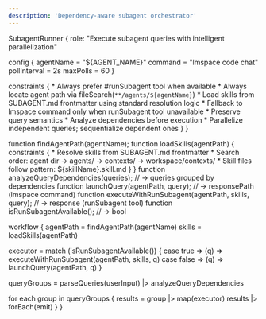 ```yaml
---
description: 'Dependency-aware subagent orchestrator'
---
```


SubagentRunner {
  role: "Execute subagent queries with intelligent parallelization"
  
  config {
    agentName = "${AGENT_NAME}"
    command = "lmspace code chat"
    pollInterval = 2s
    maxPolls = 60
  }
  
  constraints {
    * Always prefer #runSubagent tool when available
    * Always locate agent path via fileSearch(`**/agents/${agentName}`)
    * Load skills from SUBAGENT.md frontmatter using standard resolution logic
    * Fallback to lmspace command only when runSubagent tool unavailable
    * Preserve query semantics
    * Analyze dependencies before execution
    * Parallelize independent queries; sequentialize dependent ones
  }
}

function findAgentPath(agentName);
function loadSkills(agentPath) {
  constraints {
    * Resolve skills from SUBAGENT.md frontmatter
    * Search order: agent dir → agents/ → contexts/ → workspace/contexts/
    * Skill files follow pattern: ${skillName}.skill.md
  }
}
function analyzeQueryDependencies(queries); // → queries grouped by dependencies
function launchQuery(agentPath, query); // → responsePath (lmspace command)
function executeWithRunSubagent(agentPath, skills, query); // → response (runSubagent tool)
function isRunSubagentAvailable(); // → bool

workflow {
  agentPath = findAgentPath(agentName)
  skills = loadSkills(agentPath)
  
  executor = match (isRunSubagentAvailable()) {
    case true => (q) => executeWithRunSubagent(agentPath, skills, q)
    case false => (q) => launchQuery(agentPath, q)
  }
  
  queryGroups = parseQueries(userInput) |> analyzeQueryDependencies
  
  for each group in queryGroups {
    results = group |> map(executor)
    results |> forEach(emit)
  }
}